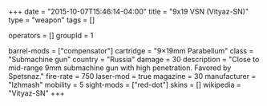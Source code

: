 +++
date = "2015-10-07T15:46:14-04:00"
title = "9x19 VSN (Vityaz-SN)"
type = "weapon"
tags = []

operators = []
groupId = 1

barrel-mods = ["compensator"]
cartridge = "9×19mm Parabellum"
class = "Submachine gun"
country = "Russia"
damage = 30
description = "Close to mid-range 9mm submachine gun with high penetration. Favored by Spetsnaz."
fire-rate = 750
laser-mod = true
magazine = 30
manufacturer = "Izhmash"
mobility = 5
sight-mods = ["red-dot"]
skins = []
wikipedia = "Vityaz-SN"
+++
